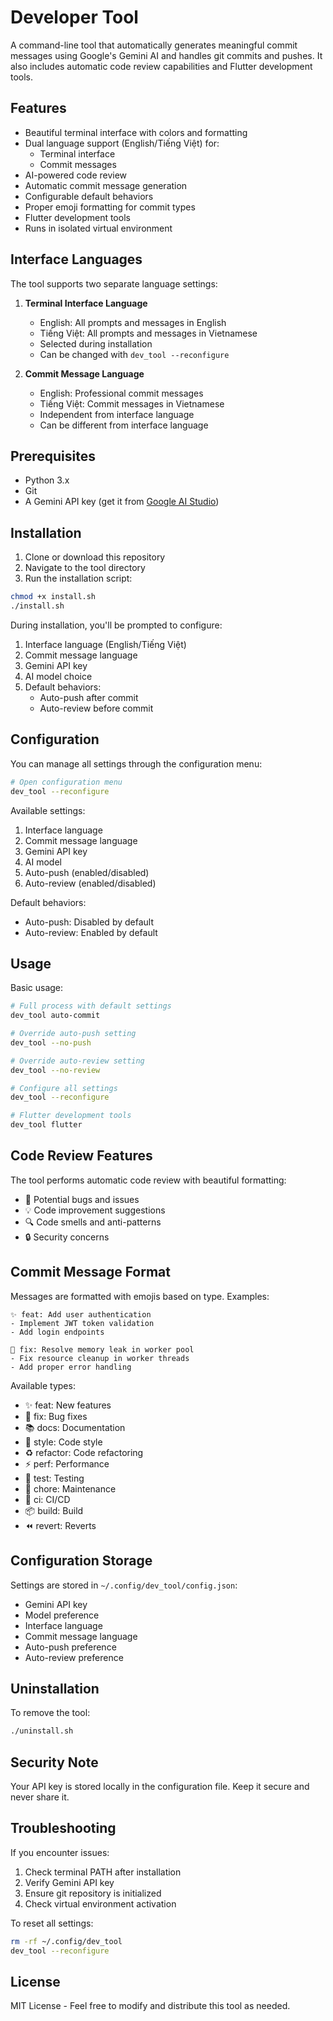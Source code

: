 # Developer Tool

A command-line tool that automatically generates meaningful commit messages using Google's Gemini AI and handles git commits and pushes. It also includes automatic code review capabilities and Flutter development tools.

## Features

- Beautiful terminal interface with colors and formatting
- Dual language support (English/Tiếng Việt) for:
  * Terminal interface
  * Commit messages
- AI-powered code review
- Automatic commit message generation
- Configurable default behaviors
- Proper emoji formatting for commit types
- Flutter development tools
- Runs in isolated virtual environment

## Interface Languages

The tool supports two separate language settings:

1. **Terminal Interface Language**
   - English: All prompts and messages in English
   - Tiếng Việt: All prompts and messages in Vietnamese
   - Selected during installation
   - Can be changed with `dev_tool --reconfigure`

2. **Commit Message Language**
   - English: Professional commit messages
   - Tiếng Việt: Commit messages in Vietnamese
   - Independent from interface language
   - Can be different from interface language

## Prerequisites

- Python 3.x
- Git
- A Gemini API key (get it from [Google AI Studio](https://makersuite.google.com/app/apikey))

## Installation

1. Clone or download this repository
2. Navigate to the tool directory
3. Run the installation script:

```bash
chmod +x install.sh
./install.sh
```

During installation, you'll be prompted to configure:
1. Interface language (English/Tiếng Việt)
2. Commit message language
3. Gemini API key
4. AI model choice
5. Default behaviors:
   - Auto-push after commit
   - Auto-review before commit

## Configuration

You can manage all settings through the configuration menu:

```bash
# Open configuration menu
dev_tool --reconfigure
```

Available settings:
1. Interface language
2. Commit message language
3. Gemini API key
4. AI model
5. Auto-push (enabled/disabled)
6. Auto-review (enabled/disabled)

Default behaviors:
- Auto-push: Disabled by default
- Auto-review: Enabled by default

## Usage

Basic usage:
```bash
# Full process with default settings
dev_tool auto-commit

# Override auto-push setting
dev_tool --no-push

# Override auto-review setting
dev_tool --no-review

# Configure all settings
dev_tool --reconfigure

# Flutter development tools
dev_tool flutter
```

## Code Review Features

The tool performs automatic code review with beautiful formatting:
- 🐛 Potential bugs and issues
- 💡 Code improvement suggestions
- 🔍 Code smells and anti-patterns
- 🔒 Security concerns

## Commit Message Format

Messages are formatted with emojis based on type. Examples:

```
✨ feat: Add user authentication
- Implement JWT token validation
- Add login endpoints
```

```
🐛 fix: Resolve memory leak in worker pool
- Fix resource cleanup in worker threads
- Add proper error handling
```

Available types:
- ✨ feat: New features
- 🐛 fix: Bug fixes
- 📚 docs: Documentation
- 💎 style: Code style
- ♻️ refactor: Code refactoring
- ⚡️ perf: Performance
- 🧪 test: Testing
- 🔧 chore: Maintenance
- 👷 ci: CI/CD
- 📦 build: Build
- ⏪ revert: Reverts

## Configuration Storage

Settings are stored in `~/.config/dev_tool/config.json`:
- Gemini API key
- Model preference
- Interface language
- Commit message language
- Auto-push preference
- Auto-review preference

## Uninstallation

To remove the tool:
```bash
./uninstall.sh
```

## Security Note

Your API key is stored locally in the configuration file. Keep it secure and never share it.

## Troubleshooting

If you encounter issues:
1. Check terminal PATH after installation
2. Verify Gemini API key
3. Ensure git repository is initialized
4. Check virtual environment activation

To reset all settings:
```bash
rm -rf ~/.config/dev_tool
dev_tool --reconfigure
```

## License

MIT License - Feel free to modify and distribute this tool as needed.